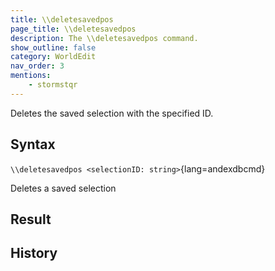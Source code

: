 ```yaml
---
title: \\deletesavedpos
page_title: \\deletesavedpos
description: The \\deletesavedpos command.
show_outline: false
category: WorldEdit
nav_order: 3
mentions:
    - stormstqr
---
```


Deletes the saved selection with the specified ID.

<CommandDetailsTable
    name="\\deletesavedpos"
    :categories="[
        'system', 'world', 'server', 'worldedit'
    ]"
    :requiredTags="[
        'canUseChatCommands'
    ]"
    ultraSecurityModeSecurityLevel="WorldEdit"
    version="1.0.0"
    :undoSupported="-1"
    :functional="true"
    :deprecated="false"
/>

## Syntax

`\\deletesavedpos <selectionID: string>`{lang=andexdbcmd}

<indent>Deletes a saved selection</indent>

## Result

<template-EmptySection />

## History

<template-EmptySection />
